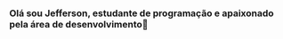 ### Olá sou Jefferson, estudante de programação e apaixonado pela área de desenvolvimento👋

<!--
**jefflima11/jefflima11** is a ✨ _special_ ✨ repository because its `README.md` (this file) appears on your GitHub profile.

Here are some ideas to get you started:

 🔭 Atualmente trabalho como analista e desenvolvedor de sistema jr no Hospital Unimed Imperatriz
- 🌱 I’m currently learning ...
- 👯 I’m looking to collaborate on ...
- 🤔 I’m looking for help with ...
- 💬 Ask me about ...
- 📫 How to reach me: ...
- 😄 Pronouns: ...
- ⚡ Fun fact: ...
-->
